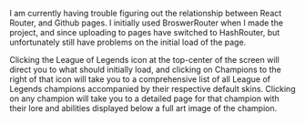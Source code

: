 I am currently having trouble figuring out the relationship between React Router, and Github pages. I initially used BroswerRouter when I made the project, and since uploading to pages have switched to HashRouter, but unfortunately still have problems on the initial load of the page. 

Clicking the League of Legends icon at the top-center of the screen will direct you to what should initially load, and clicking on Champions to the right of that icon will take you to a comprehensive list of all League of Legends champions accompanied by their respective default skins. Clicking on any champion will take you to a detailed page for that champion with their lore and abilities displayed below a full art image of the champion.
